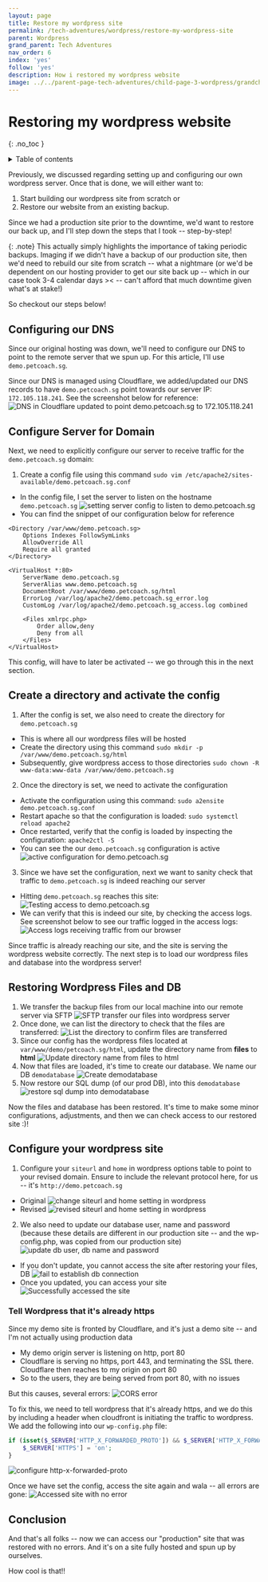 ```yaml
---
layout: page
title: Restore my wordpress site
permalink: /tech-adventures/wordpress/restore-my-wordpress-site
parent: Wordpress
grand_parent: Tech Adventures
nav_order: 6
index: 'yes'
follow: 'yes'
description: How i restored my wordpress website
image: ../../parent-page-tech-adventures/child-page-3-wordpress/grandchild-page-4-heic-images-incompatible-browser/heic-image-incompatible-browser.png
---
```


# Restoring my wordpress website

{: .no_toc }

<details closed markdown="block">
  <summary>
    Table of contents
  </summary>
  {: .text-delta }
- TOC
{:toc}
</details>

Previously, we discussed regarding setting up and configuring our own wordpress server. Once that is done, we will either want to:
1. Start building our wordpress site from scratch or
2. Restore our website from an existing backup.

Since we had a production site prior to the downtime, we'd want to restore our back up, and I'll step down the steps that I took -- step-by-step!

{: .note}
This actually simply highlights the importance of taking periodic backups. Imaging if we didn't have a backup of our production site, then we'd need to rebuild our site from scratch -- what a nightmare (or we'd be dependent on our hosting provider to get our site back up -- which in our case took 3-4 calendar days >< -- can't afford that much downtime given what's at stake!)

So checkout our steps below!

## Configuring our DNS

Since our original hosting was down, we'll need to configure our DNS to point to the remote server that we spun up. For this article, I'll use `demo.petcoach.sg`.

Since our DNS is managed using Cloudflare, we added/updated our DNS records to have `demo.petcoach.sg` point towards our server IP: `172.105.118.241`. See the screenshot below for reference:
![DNS in Cloudflare updated to point demo.petcoach.sg to 172.105.118.241](../../parent-page-tech-adventures/child-page-3-wordpress/grandchild-page-6-restore-my-wordpress-site/point-domain-to-server-ip.png)

## Configure Server for Domain

Next, we need to explicitly configure our server to receive traffic for the `demo.petcoach.sg` domain:
1. Create a config file using this command `sudo vim /etc/apache2/sites-available/demo.petcoach.sg.conf`
  - In the config file, I set the server to listen on the hostname `demo.petcoach.sg`
  ![setting server config to listen to demo.petcoach.sg](../../parent-page-tech-adventures/child-page-3-wordpress/grandchild-page-6-restore-my-wordpress-site/configure-server-to-listen-for-traffic.png)
  - You can find the snippet of our configuration below for reference

```
<Directory /var/www/demo.petcoach.sg>
    Options Indexes FollowSymLinks
    AllowOverride All
    Require all granted
</Directory>

<VirtualHost *:80>
    ServerName demo.petcoach.sg
    ServerAlias www.demo.petcoach.sg
    DocumentRoot /var/www/demo.petcoach.sg/html
    ErrorLog /var/log/apache2/demo.petcoach.sg_error.log
    CustomLog /var/log/apache2/demo.petcoach.sg_access.log combined
    
    <Files xmlrpc.php>
        Order allow,deny
        Deny from all
    </Files>
</VirtualHost>
```
This config, will have to later be activated -- we go through this in the next section.

## Create a directory and activate the config

1. After the config is set, we also need to create the directory for `demo.petcoach.sg`
  - This is where all our wordpress files will be hosted
  - Create the directory using this command `sudo mkdir -p /var/www/demo.petcoach.sg/html`
  - Subsequently, give wordpress access to those directories `sudo chown -R www-data:www-data /var/www/demo.petcoach.sg`


2. Once the directory is set, we need to activate the configuration
  - Activate the configuration using this command: `sudo a2ensite demo.petcoach.sg.conf`
  - Restart apache so that the configuration is loaded: `sudo systemctl reload apache2`
  - Once restarted, verify that the config is loaded by inspecting the configuration: `apache2ctl -S`
  - You can see the our `demo.petcoach.sg` configuration is active
  ![active configuration for demo.petcoach.sg](../../parent-page-tech-adventures/child-page-3-wordpress/grandchild-page-6-restore-my-wordpress-site/active-configuration-loaded.png)
3. Since we have set the configuration, next we want to sanity check that traffic to `demo.petcoach.sg` is indeed reaching our server
  - Hitting `demo.petcoach.sg` reaches this site:
  ![Testing access to demo.petcoach.sg](../../parent-page-tech-adventures/child-page-3-wordpress/grandchild-page-6-restore-my-wordpress-site/test-access-to-server.png)
  - We can verify that this is indeed our site, by checking the access logs. See screenshot below to see our traffic logged in the access logs:
  ![Access logs receiving traffic from our browser](../../parent-page-tech-adventures/child-page-3-wordpress/grandchild-page-6-restore-my-wordpress-site/acess-logs-showing-traffic.png)


Since traffic is already reaching our site, and the site is serving the wordpress website correctly. The next step is to load our wordpress files and database into the wordpress server!

## Restoring Wordpress Files and DB

1. We transfer the backup files from our local machine into our remote server via SFTP
![SFTP transfer our files into wordpress server](../../parent-page-tech-adventures/child-page-3-wordpress/grandchild-page-6-restore-my-wordpress-site/trasnfer-files-local-to-remote.png)
2. Once done, we can list the directory to check that the files are transferred:
![List the directory to confirm files are transferred](../../parent-page-tech-adventures/child-page-3-wordpress/grandchild-page-6-restore-my-wordpress-site/list-directory-to-validate-transfer.png)
3. Since our config has the wordpress files located at `var/www/demo/petcoach.sg/html`, update the directory name from **files** to **html**
![Update directory name from files to html](../../parent-page-tech-adventures/child-page-3-wordpress/grandchild-page-6-restore-my-wordpress-site/image-update-directory-files-2-html.png)
4. Now that files are loaded, it's time to create our database. We name our DB `demodatabase`
![Create demodatabase](../../parent-page-tech-adventures/child-page-3-wordpress/grandchild-page-6-restore-my-wordpress-site/create-demodatabase.png)
5. Now restore our SQL dump (of our prod DB), into this `demodatabase`
![restore sql dump into demodatabase](../../parent-page-tech-adventures/child-page-3-wordpress/grandchild-page-6-restore-my-wordpress-site/restore-sql-dump-into-demodb.png)

Now the files and database has been restored. It's time to make some minor configurations, adjustments, and then we can check access to our restored site :)!

## Configure your wordpress site

1. Configure your `siteurl` and `home` in wordpress options table to point to your revised domain. Ensure to include the relevant protocol here, for us -- it's `http://demo.petcoach.sg`
  - Original
  ![change siteurl and home setting in wordpress](../../parent-page-tech-adventures/child-page-3-wordpress/grandchild-page-6-restore-my-wordpress-site/change-siteurl-home-setting.png)
  - Revised
  ![revised siteurl and home setting in wordpress](../../parent-page-tech-adventures/child-page-3-wordpress/grandchild-page-6-restore-my-wordpress-site/revised-siteurl-home-setting.png)
2. We also need to update our database user, name and password (because these details are different in our production site -- and the wp-config.php, was copied from our production site)
![update db user, db name and password](../../parent-page-tech-adventures/child-page-3-wordpress/grandchild-page-6-restore-my-wordpress-site/update-db-user-name-password.png)
  - If you don't update, you cannot access the site after restoring your files, DB
  ![fail to establish db connection](../../parent-page-tech-adventures/child-page-3-wordpress/grandchild-page-6-restore-my-wordpress-site/fail-to-establish-db-connection.png)
  - Once you updated, you can access your site
  ![Successfully accessed the site](../../parent-page-tech-adventures/child-page-3-wordpress/grandchild-page-6-restore-my-wordpress-site/successfully-accessed-the-site.png)


### Tell Wordpress that it's already https

Since my demo site is fronted by Cloudflare, and it's just a demo site  -- and I'm not actually using production data
- My demo origin server is listening on http, port 80
- Cloudflare is serving no https, port 443, and terminating the SSL there. Cloudflare then reaches to my origin on port 80
- So to the users, they are being served from port 80, with no issues

But this causes, several errors:
![CORS error](../../parent-page-tech-adventures/child-page-3-wordpress/grandchild-page-6-restore-my-wordpress-site/cors-error.png)

To fix this, we need to tell wordpress that it's already https, and we do this by including a header when cloudfront is initiating the traffic to wordpress. We add the following into our `wp-config.php` file:
```php
if (isset($_SERVER['HTTP_X_FORWARDED_PROTO']) && $_SERVER['HTTP_X_FORWARDED_PROTO'] === 'https') {
    $_SERVER['HTTPS'] = 'on';
}
```
![configure http-x-forwarded-proto](../../parent-page-tech-adventures/child-page-3-wordpress/grandchild-page-6-restore-my-wordpress-site/configure-header-forward-https.png)

Once we have set the config, access the site again and wala -- all errors are gone:
![Accessed site with no error](../../parent-page-tech-adventures/child-page-3-wordpress/grandchild-page-6-restore-my-wordpress-site/access-site-w-no-error.png)

## Conclusion

And that's all folks -- now we can access our "production" site that was restored with no errors. And it's on a site fully hosted and spun up by ourselves.

How cool is that!!
